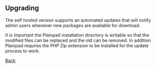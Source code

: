 ## Upgrading 

The self hosted version supports an automated updates that will notify admin users whenever new packages are available 
for download.

It is important the Plainpad installation directory is writable so that the modified files can be replaced and the old 
can be removed. In addition Plainpad requires the PHP Zip extension to be installed for the update process to work.

[Back](readme.md)
